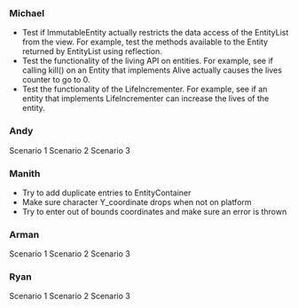 ### Michael
* Test if ImmutableEntity actually restricts the data access of the EntityList from the view. For example,
test the methods available to the Entity returned by EntityList using reflection.
* Test the functionality of the living API on entities. For example, see if calling kill() on an Entity
that implements Alive actually causes the lives counter to go to 0.
* Test the functionality of the LifeIncrementer. For example, see if an entity that implements
  LifeIncrementer can increase the lives of the entity. 
### Andy
Scenario 1
Scenario 2
Scenario 3
### Manith
* Try to add duplicate entries to EntityContainer
* Make sure character Y_coordinate drops when not on platform
* Try to enter out of bounds coordinates and make sure an error is thrown
### Arman
Scenario 1
Scenario 2
Scenario 3
### Ryan
Scenario 1
Scenario 2
Scenario 3
